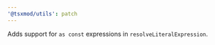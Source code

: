 ```yaml
---
'@tsxmod/utils': patch
---
```


Adds support for `as const` expressions in `resolveLiteralExpression`.
